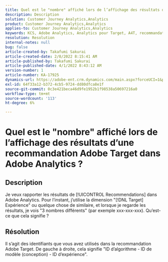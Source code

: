 ```yaml
---
title: Quel est le "nombre" affiché lors de l’affichage des résultats d’une recommandation Adobe Target dans Adobe Analytics ?
description: Description
solution: Customer Journey Analytics,Analytics
product: Customer Journey Analytics,Analytics
applies-to: Customer Journey Analytics,Analytics
keywords: KCS, Adobe Analytics, Analytics pour Target, A4T, recommandation
resolution: Resolution
internal-notes: null
bug: false
article-created-by: Takafumi Sakurai
article-created-date: 2/8/2022 8:15:41 AM
article-published-by: Takafumi Sakurai
article-published-date: 4/1/2022 8:43:12 AM
version-number: 1
article-number: KA-17925
dynamics-url: https://adobe-ent.crm.dynamics.com/main.aspx?forceUCI=1&pagetype=entityrecord&etn=knowledgearticle&id=5fe15f46-b788-ec11-93b0-00224805eb8d
exl-id: 64f33a12-b372-4cb5-9724-dd80dfca8e1f
source-git-commit: 0c3e421beca46d9fe1952b1f98538a50697216a0
workflow-type: tm+mt
source-wordcount: '113'
ht-degree: 6%

---
```


# Quel est le &quot;nombre&quot; affiché lors de l’affichage des résultats d’une recommandation Adobe Target dans Adobe Analytics ?

## Description

Je veux rapporter les résultats de [!UICONTROL Recommendations] dans Adobe Analytics. Pour l’instant, j’utilise la dimension &quot;[!DNL Target] Expérience&quot; ou quelque chose de similaire, et lorsque je regarde les résultats, je vois &quot;3 nombres différents&quot; (par exemple xxx-xxx-xxx). Qu’est-ce que cela signifie ?

## Résolution


Il s’agit des identifiants que vous avez utilisés dans la recommandation Adobe Target. De gauche à droite, cela signifie &quot;ID d’algorithme - ID de modèle (conception) - ID d’expérience&quot;.
